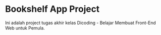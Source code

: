 # Bookshelf App Project

Ini adalah project tugas akhir kelas Dicoding - Belajar Membuat Front-End Web untuk Pemula.
